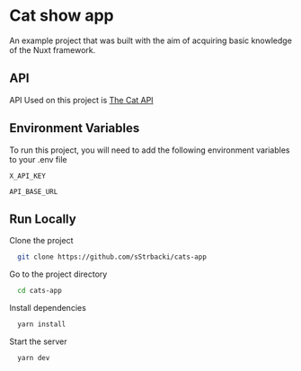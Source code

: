 
# Cat show app

An example project that was built with the aim of acquiring basic knowledge of the Nuxt framework.

## API
API Used on this project is [The Cat API](https://thecatapi.com/)



## Environment Variables

To run this project, you will need to add the following environment variables to your .env file

`X_API_KEY`

`API_BASE_URL`


## Run Locally

Clone the project

```bash
  git clone https://github.com/sStrbacki/cats-app
```

Go to the project directory

```bash
  cd cats-app
```

Install dependencies

```bash
  yarn install
```

Start the server

```bash
  yarn dev
```